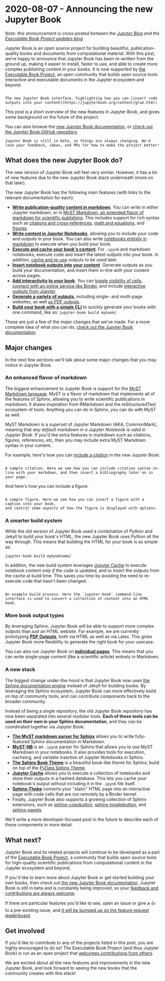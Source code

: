 # 2020-08-07 - Announcing the new Jupyter Book

*Note: this announcement is cross-posted between the [Jupyter Blog](https://blog.jupyter.org) and the [Executable Book Project updates blog](https://executablebooks.org/en/latest/updates/index.html)*

Jupyter Book is an open source project for building beautiful, publication-quality books and documents from computational material. With this post, we're happy to announce that Jupyter Book has been re-written from the ground up, making it easier to install, faster to use, and able to create more complex publishing content in your books. It is now supported by [the Executable Book Project](https://executablebooks.org/en/latest/), an open community that builds open source tools interactive and executable documents in the Jupyter ecosystem and beyond.

```{figure} images/jb-ui.png

The new Jupyter Book interface, highlighting how you can [insert code outputs into your content](https://jupyterbook.org/content/glue.html)
```

This post is a short overview of the new features in Jupyter Book, and gives some background on the future of the project.

You can also browse the [new Jupyter Book documentation](https://jupyterbook.org), or [check out the Jupyter Book GitHub repository](https://github.com/executablebooks/jupyter-book).

```{note}
Jupyter Book is still in beta, so things are always changing. We'd love your feedback, ideas, and PRs for how to make the project better!
```

## What does the new Jupyter Book do?

The new version of Jupyter Book will feel very similar. However, it has a lot of new features due to the new Jupyter Book stack underneath (more on that later).

The new Jupyter Book has the following main features (with links to the relevant documentation for each):

* **[Write publication-quality content in markdown](https://jupyterbook.org/content-types/markdown)**. You can write in either Jupyter markdown, or in [MyST Markdown, an extended flavor of markdown for scientific publishing](https://jupyterbook.org/content/myst).  This includes support for rich syntax such as [citations and cross-references](https://jupyterbook.org/content/citations), [math and equations](https://jupyterbook.org/content/math), and [figures](https://jupyterbook.org/content/figures).
* **[Write content in Jupyter Notebooks](https://jupyterbook.org/content-types/notebooks)**, allowing you to include your code and outputs in your book. You can also write [notebooks entirely in markdown](https://jupyterbook.org/content-types/myst-notebooks) to execute when you build your book.
* **[Execute and cache your book's content](https://jupyterbook.org/content/execute)**. For `.ipynb` and markdown notebooks, execute code and insert the latest outputs into your book. In addition, [cache and re-use](https://jupyterbook.org/content/execute.html#cacheing-the-notebook-execution) outputs to be used later.
* **[Insert notebook outputs into your content](https://jupyterbook.org/content/glue)**. Generate outputs as you build your documentation, and insert them in-line with your content across pages.
* **[Add interactivity to your book](https://jupyterbook.org/interactive/launchbuttons)**. You can [toggle visibility of cells](https://jupyterbook.org/interactive/hiding), [connect with an online service like Binder](https://jupyterbook.org/interactive/launchbuttons), and include [interactive outputs from Jupyter](https://jupyterbook.org/interactive/interactive).
* **[Generate a variety of outputs](https://jupyterbook.org/start/build)**, including single- and multi-page websites, as well [as PDF outputs](https://jupyterbook.org/advanced/pdf).
* **[Build your book with a simple CLI](https://jupyterbook.org/reference/cli)** to quickly generate your books with one command, like so: `jupyter-book build mybook/`

These are just a few of the major changes that we've made. For a more complete idea of what you can do, [check out the Jupyter Book documentation](https://jupyterbook.org)

## Major changes

In the next few sections we'll talk about some major changes that you may notice in Jupyter Book.

### An enhanced flavor of markdown

The biggest enhancement to Jupyter Book is support for the [MyST Markdown language](https://myst-parser.readthedocs.io/en/latest/). MyST is a flavor of markdown that implements all of the features of Sphinx, allowing you to write scientific publications in markdown. It draws inspiration from RMarkdown and the reStructuredText ecosystem of tools. Anything you can do in Sphinx, you can do with MyST as well.

MyST Markdown is a *superset* of Jupyter Markdown (AKA, CommonMark), meaning that *any default markdown in a Jupyter Notebook is valid in Jupyter Book*. If you'd like extra features in markdown such as citations, figures, references, etc, then you may include extra MyST Markdown syntax in your content.

For example, here's how you can [include a citation](https://jupyterbook.org/content/citations.html) in the new Jupyter Book:

```{figure} images/citation-example.png

A sample citation. Here we see how you can include citation syntax in-line with your markdown, and then insert a bibliography later on in your page.
```

And here's how you can include a figure:

```{figure} images/figure-example.png

A sample figure. Here we see how you can insert a figure with a caption into your book,
and control some aspects of how the figure is displayed with options.
```

### A smarter build system

While the old version of Jupyter Book used a combination of Python and Jekyll to build your book's HTML, the new Jupyter Book uses Python all the way through. This means that building the HTML for your book is as simple as:

```
jupyter-book build mybookname/
```

In addition, the new build system leverages [Jupyter Cache](https://jupyter-cache.readthedocs.io/) to execute notebook content *only if the code is updated*, and to insert the outputs from the cache at build time. This saves you time by avoiding the need to re-execute code that hasn't been changed.

```{figure} images/build-process.gif

An example build process. Here the `jupyter-book` command-line interface is used to convert a collection of content into an HTML book.
```

### More book output types

By leveraging Sphinx, Jupyter Book will be able to support more complex outputs than *just* an HTML website. For example, we are currently prototyping **[PDF Outputs](https://jupyterbook.org/advanced/pdf.html)**, both via HTML as well as via Latex. This gives Jupyter Book more flexibility to generate the right book for your usecase.

You can also run Jupyter Book on **[individual pages](https://jupyterbook.org/start/build.html#build-a-standalone-page)**. This means that you can write single-page content (like a scientific article) entirely in Markdown.

### A new stack

The biggest change under-the-hood is that Jupyter Book now uses [the Sphinx documentation engine](https://www.sphinx-doc.org/en/master/) instead of Jekyll for building books. By leveraging the Sphinx ecosystem, Jupyter Book can more effectively build on top of community tools, and can contribute components back to the broader community.

Instead of being a single repository, the  old Jupyter Book repository has now been separated into several modular tools. **Each of these tools can be used on their own in your Sphinx documentation**, and they can be coordinated together via Jupyter Book:

* **[The MyST markdown parser for Sphinx](https://myst-parser.readthedocs.io/en/latest/)** allows you to write fully-featured Sphinx documentation in Markdown.
* **[MyST-NB](https://myst-nb.readthedocs.io/en/latest/)** is an `.ipynb` parser for Sphinx that allows you to use MyST Markdown in your notebooks. It also provides tools for execution, cacheing, and variable insertion of Jupyter Notebooks in Sphinx.
* **[The Sphinx Book Theme](https://myst-nb.readthedocs.io/en/latest/)** is a beautiful book-like theme for Sphinx, build on top of the [PyData Sphinx Theme](https://pydata-sphinx-theme.readthedocs.io/en/latest/).
* **[Jupyter Cache](https://jupyter-cache.readthedocs.io/en/latest/)** allows you to execute a collection of notebooks and store their outputs in a hashed database. This lets you cache your notebook's output without including it in the `.ipynb` file itself.
* **[Sphinx-Thebe](https://sphinx-thebe.readthedocs.io/en/latest/)** converts your "static" HTML page into an interactive page with code cells that are run remotely by a Binder kernel.
* Finally, Jupyter Book also supports a growing collection of Sphinx extensions, such as [sphinx-copybutton](https://sphinx-copybutton.readthedocs.io/en/latest/), [sphinx-togglebutton](https://sphinx-togglebutton.readthedocs.io/), and [sphinx-panels](https://sphinx-panels.readthedocs.io/en/latest/?badge=latest).

We'll write a more developer-focused post in the future to describe each of these components in more detail.

## What next?

Jupyter Book and its related projects will continue to be developed as a part of the [Executable Book Project](https://executablebooks.org), a community that builds open source tools for high-quality scientific publications from computational content in the Jupyter ecosystem and beyond.

If you'd like to learn more about Jupyter Book or get started building your own books, then check out [the new Jupyter Book documentation](https://jupyterbook.org). Jupyter Book is still in beta and is constantly being improved, so your [feedback and contributions are always welcome](https://github.com/executablebooks/jupyter-book/issues/new/choose).

If there are particular features you'd like to see, open an issue or give a 👍 to a pre-existing issue, and [it will be bumped up on the feature request leaderboard](https://executablebooks.org/en/latest/feature-vote.html).

## Get involved

If you'd like to contribute to any of the projects listed in this post, you are highly encouraged to do so! The Executable Book Project (and thus Jupyter Book) is run as an open project that [welcomes contributions from others](https://executablebooks.org/en/latest/contributing.html).

We are excited about all the new features and improvements in the new Jupyter Book, and look forward to seeing the new books that the community creates with this stack!

